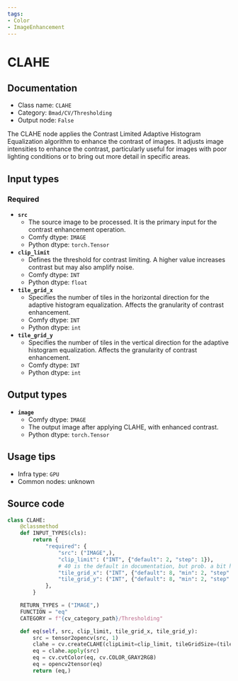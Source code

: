 ```yaml
---
tags:
- Color
- ImageEnhancement
---
```


# CLAHE
## Documentation
- Class name: `CLAHE`
- Category: `Bmad/CV/Thresholding`
- Output node: `False`

The CLAHE node applies the Contrast Limited Adaptive Histogram Equalization algorithm to enhance the contrast of images. It adjusts image intensities to enhance the contrast, particularly useful for images with poor lighting conditions or to bring out more detail in specific areas.
## Input types
### Required
- **`src`**
    - The source image to be processed. It is the primary input for the contrast enhancement operation.
    - Comfy dtype: `IMAGE`
    - Python dtype: `torch.Tensor`
- **`clip_limit`**
    - Defines the threshold for contrast limiting. A higher value increases contrast but may also amplify noise.
    - Comfy dtype: `INT`
    - Python dtype: `float`
- **`tile_grid_x`**
    - Specifies the number of tiles in the horizontal direction for the adaptive histogram equalization. Affects the granularity of contrast enhancement.
    - Comfy dtype: `INT`
    - Python dtype: `int`
- **`tile_grid_y`**
    - Specifies the number of tiles in the vertical direction for the adaptive histogram equalization. Affects the granularity of contrast enhancement.
    - Comfy dtype: `INT`
    - Python dtype: `int`
## Output types
- **`image`**
    - Comfy dtype: `IMAGE`
    - The output image after applying CLAHE, with enhanced contrast.
    - Python dtype: `torch.Tensor`
## Usage tips
- Infra type: `GPU`
- Common nodes: unknown


## Source code
```python
class CLAHE:
    @classmethod
    def INPUT_TYPES(cls):
        return {
            "required": {
                "src": ("IMAGE",),
                "clip_limit": ("INT", {"default": 2, "step": 1}),
                # 40 is the default in documentation, but prob. a bit high no?
                "tile_grid_x": ("INT", {"default": 8, "min": 2, "step": 1}),
                "tile_grid_y": ("INT", {"default": 8, "min": 2, "step": 1}),
            },
        }

    RETURN_TYPES = ("IMAGE",)
    FUNCTION = "eq"
    CATEGORY = f"{cv_category_path}/Thresholding"

    def eq(self, src, clip_limit, tile_grid_x, tile_grid_y):
        src = tensor2opencv(src, 1)
        clahe = cv.createCLAHE(clipLimit=clip_limit, tileGridSize=(tile_grid_x, tile_grid_y))
        eq = clahe.apply(src)
        eq = cv.cvtColor(eq, cv.COLOR_GRAY2RGB)
        eq = opencv2tensor(eq)
        return (eq,)

```
